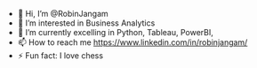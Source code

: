 - 👋 Hi, I’m @RobinJangam
- 👀 I’m interested in Business Analytics
- 🌱 I’m currently excelling in Python, Tableau, PowerBI, 
- 📫 How to reach me https://www.linkedin.com/in/robinjangam/
- ⚡ Fun fact: I love chess

<!---
RobinJangam/RobinJangam is a ✨ special ✨ repository because its `README.md` (this file) appears on your GitHub profile.
You can click the Preview link to take a look at your changes.
--->
